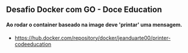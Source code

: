## Desafio Docker com GO - Doce Education

#### Ao rodar o container baseado na image deve 'printar' uma mensagem.

- https://hub.docker.com/repository/docker/jeanduarte00/printer-codeeducation